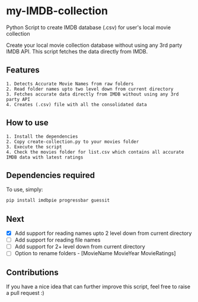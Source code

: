 # my-IMDB-collection
Python Script to create IMDB database (.csv) for user's local movie collection

Create your local movie collection database without using any 3rd party IMDB API.
This script fetches the data directly from IMDB.

## Features

    1. Detects Accurate Movie Names from raw folders
    2. Read folder names upto two level down from current directory
    3. Fetches accurate data directly from IMDB without using any 3rd party API
    4. Creates (.csv) file with all the consolidated data

## How to use
    1. Install the dependencies
    2. Copy create-collection.py to your movies folder
    3. Execute the script
    4. Check the movies folder for list.csv which contains all accurate IMDB data with latest ratings

## Dependencies required
To use, simply:
```bash
pip install imdbpie progressbar guessit
```

## Next
- [x] Add support for reading names upto 2 level down from current directory
- [ ] Add support for reading file names
- [ ] Add support for 2+ level down from current directory
- [ ] Option to rename folders - [MovieName MovieYear MovieRatings]

## Contributions
If you have a nice idea that can further improve this script, feel free to raise a pull request :)

